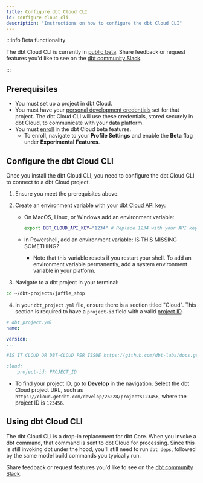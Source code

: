 ```yaml
---
title: Configure dbt Cloud CLI
id: configure-cloud-cli
description: "Instructions on how to configure the dbt Cloud CLI"
---
```


:::info Beta functionality

The dbt Cloud CLI is currently in [public beta](/docs/dbt-versions/product-lifecycles#dbt-cloud). Share feedback or request features you'd like to see on the [dbt community Slack](https://getdbt.slack.com/archives/C05M77P54FL).

::: 


## Prerequisites

- You must set up a project in dbt Cloud.
- You must have your [personal development credentials](/docs/dbt-cloud-environments#set-developer-credentials) set for that project. The dbt Cloud CLI will use these credentials, stored securely in dbt Cloud, to communicate with your data platform.
- You must [enroll](/docs/dbt-versions/experimental-features) in the dbt Cloud beta features. 
	- To enroll, navigate to your **Profile Settings** and enable the **Beta** flag under **Experimental Features**.


## Configure the dbt Cloud CLI

Once you install the dbt Cloud CLI, you need to configure the dbt Cloud CLI to connect to a dbt Cloud project.

1. Ensure you meet the prerequisites above.
2. Create an environment variable with your [dbt Cloud API key](/docs/dbt-cloud-apis/user-tokens):
   - On MacOS, Linux, or Windows add an environment variable:

        ```bash
        export DBT_CLOUD_API_KEY="1234" # Replace 1234 with your API key   
        ```

   - In Powershell, add an environment variable: IS THIS MISSING SOMETHING?
     - Note that this variable resets if you restart your shell. To add an environment variable permanently, add a system environment variable in your platform.

3. Navigate to a dbt project in your terminal:

```bash
cd ~/dbt-projects/jaffle_shop
```

4. In your `dbt_project.yml` file, ensure there is a section titled "Cloud". This section is required to have a `project-id` field with a valid [project ID](#glossary). 

```yaml
# dbt_project.yml
name:

version:
...

#IS IT CLOUD OR DBT-CLOUD PER ISSUE https://github.com/dbt-labs/docs.getdbt.com/issues/4014

cloud: 
    project-id: PROJECT_ID
```

- To find your project ID, go to **Develop** in the navigation. Select the dbt Cloud project URL, such as `https://cloud.getdbt.com/develop/26228/projects123456`, where the project ID is `123456`.


## Using dbt Cloud CLI

The dbt Cloud CLI is a drop-in replacement for dbt Core. When you invoke a dbt command, that command is sent to dbt Cloud for processing. Since this is still invoking dbt under the hood, you'll still need to run `dbt deps`, followed by the same model build commands you typically run.

Share feedback or request features you'd like to see on the [dbt community Slack](https://getdbt.slack.com/archives/C05M77P54FL).
